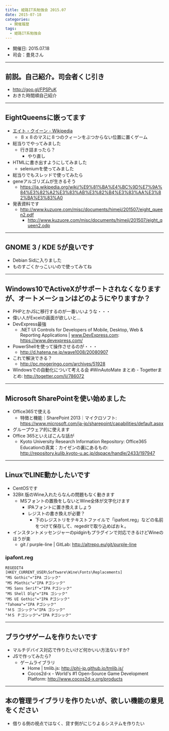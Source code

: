 ```yaml
---
title: 姫路IT系勉強会 2015.07
date: 2015-07-18
categories:
  - 開催履歴
tags:
  - 姫路IT系勉強会
---
```


* 開催日: 2015.07.18
* 司会：畳見さん

----------

## 前説。自己紹介。司会者くじ引き

* http://goo.gl/FPSPuK
* おきた時間順自己紹介

----------

## EightQueensに嵌ってます

* [エイト・クイーン - Wikipedia](https://ja.wikipedia.org/wiki/%E3%82%A8%E3%82%A4%E3%83%88%E3%83%BB%E3%82%AF%E3%82%A4%E3%83%BC%E3%83%B3)
  * ８ｘ８のマスに８つのクィーンをぶつからない位置に置くゲーム
* 総当りでやってみました
  * 行き詰まったら？
    * やり直し
* HTMLに書き出すようにしてみました
  * seleniumを使ってみました
* 総当りでもスレッドで使ってみたら
* geneアルゴリズムが生きるそう
  * https://ja.wikipedia.org/wiki/%E9%81%BA%E4%BC%9D%E7%9A%84%E3%82%A2%E3%83%AB%E3%82%B4%E3%83%AA%E3%82%BA%E3%83%A0
* 発表資料です
  * http://www.kuzuore.com/misc/documents/himeji/201507/eight_queen2.pdf
	* http://www.kuzuore.com/misc/documents/himeji/201507/eight_queen2.odp

----------

## GNOME 3 / KDE 5が良いです

* Debian Sidに入りました
* ものすごくかっこいいので使ってみてね

----------

## Windows10でActiveXがサポートされなくなりますが、オートメーションはどのようにやりますか？

* PHPとかJSに移行するのが一番いいような・・・
* 偉い人がExcelの画面が欲しいと…
* DevExpress最強
  * .NET UI Controls for Developers of Mobile, Desktop, Web & Reporting Applications | www.DevExpress.com: https://www.devexpress.com/
* PowerShellを使って操作させるのが・・・
  * http://d.hatena.ne.jp/wave1008/20080907
* これで解決できる？
  * http://pc.mogeringo.com/archives/51928
* Windowsでの自動化について考える会 #WinAutoMate まとめ - Togetterまとめ: http://togetter.com/li/786072

----------

## Microsoft SharePointを使い始めました

* Office365で使える
  * 特徴と機能｜SharePoint 2013｜マイクロソフト: https://www.microsoft.com/ja-jp/sharepoint/capabilities/default.aspx
* グループウェア的に使えます
* Office 365といえばこんな話が
  * Kyoto University Research Information Repository: Office365 Educationの真実：カイゼンの裏にあるもの: http://repository.kulib.kyoto-u.ac.jp/dspace/handle/2433/197947

----------

## LinuxでLINE動かしたいです

* CentOSです
* 32Bit 版のWine入れたらなんの問題もなく動きます
  * MSフォントの置換をしないとWine全体が文字化けます
    * IPAフォントに置き換えましょう
    * レジストの書き換えが必要？
      * 下のレジストリをテキストファイルで「ipafont.reg」などの名前をつけて保存して、regeditで取り込めばおｋ。
* インスタントメッセンジャーのpidginもプラグインで対応できるけどWineのほうが楽
  * git / purple-line | GitLab: http://altrepo.eu/git/purple-line

### ipafont.reg

```text
REGEDIT4
[HKEY_CURRENT_USER\Software\Wine\Fonts\Replacements]
"MS Gothic"="IPA ゴシック"
"MS PGothic"="IPA Pゴシック"
"MS Sans Serif"="IPA Pゴシック"
"MS Shell Dlg"="IPA ゴシック"
"MS UI Gothic"="IPA Pゴシック"
"Tahoma"="IPA Pゴシック"
"ＭＳ ゴシック"="IPA ゴシック"
"ＭＳ Ｐゴシック"="IPA Pゴシック"
```

----------

## ブラウザゲームを作りたいです

* マルチデバイス対応で作りたいけど何かいい方法ないすか?
* JSで作ってみたら?
  * ゲームライブラリ
    * Home | tmlib.js: http://phi-jp.github.io/tmlib.js/
    * Cocos2d-x - World's #1 Open-Source Game Development Platform: http://www.cocos2d-x.org/products

----------

## 本の管理ライブラリを作りたいが、欲しい機能の意見をください

* 借りる側の視点ではなく、貸す側がにじりよるシステムを作りたい
